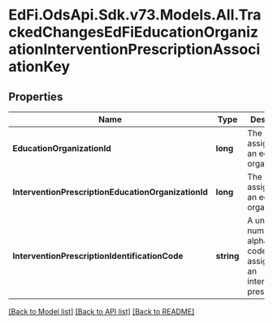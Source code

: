 # EdFi.OdsApi.Sdk.v73.Models.All.TrackedChangesEdFiEducationOrganizationInterventionPrescriptionAssociationKey

## Properties

Name | Type | Description | Notes
------------ | ------------- | ------------- | -------------
**EducationOrganizationId** | **long** | The identifier assigned to an education organization. | [optional] 
**InterventionPrescriptionEducationOrganizationId** | **long** | The identifier assigned to an education organization. | [optional] 
**InterventionPrescriptionIdentificationCode** | **string** | A unique number or alphanumeric code assigned to an intervention prescription. | [optional] 

[[Back to Model list]](../../README.md#documentation-for-models) [[Back to API list]](../../README.md#documentation-for-api-endpoints) [[Back to README]](../../README.md)


